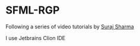 # SFML-RGP
Following a series of video tutorials by [Suraj Sharma](https://www.youtube.com/playlist?list=PL6xSOsbVA1ebkU66okpi-KViAO8_9DJKg)

I use Jetbrains Clion IDE